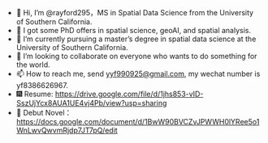 - 👋 Hi, I’m @rayford295，MS in Spatial Data Science from the University of Southern California.
- 📖 I got some PhD offers in spatial science, geoAI, and spatial analysis. 
- 🌱 I’m currently pursuing a master’s degree in spatial data science at the University of Southern California.
- 💞️ I’m looking to collaborate on everyone who wants to do something for the world.
- 📫 How to reach me, send yyf990925@gmail.com, my wechat number is yf8386626967.
- 🎆 Resume: https://drive.google.com/file/d/1jhs853-vID-SszUjYcx8AUA1UE4vj4Pb/view?usp=sharing
- 🎰 Debut Novel：https://docs.google.com/document/d/1BwW90BVCZvJPWWH0lYRee5o1WnLwvQwvmRjdp7JT7pQ/edit




<!---
rayford295/rayford295 is a ✨ special ✨ repository because its `README.md` (this file) appears on your GitHub profile.
You can click the Preview link to take a look at your changes.
--->
